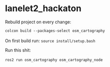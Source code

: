 # lanelet2_hackaton
Rebuild project on every change: <br>

``
colcon build --packages-select osm_cartography
``
<br>
<br>
On first build run:
``
source install/setup.bash
``
<br>

Run this shit:
<br>
<br>
``
ros2 run osm_cartography osm_cartography_node
``
